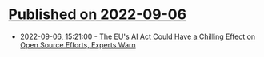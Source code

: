 # [Published on 2022-09-06](index.md)

* [2022-09-06, 15:21:00](https://news.slashdot.org/story/22/09/06/152248/the-eus-ai-act-could-have-a-chilling-effect-on-open-source-efforts-experts-warn?utm_source=rss1.0mainlinkanon&utm_medium=feed) - [The EU's AI Act Could Have a Chilling Effect on Open Source Efforts, Experts Warn](https://news.slashdot.org/story/22/09/06/152248/the-eus-ai-act-could-have-a-chilling-effect-on-open-source-efforts-experts-warn?utm_source=rss1.0mainlinkanon&utm_medium=feed)
